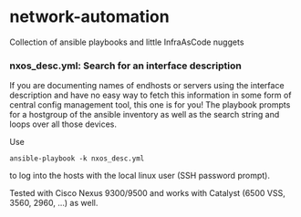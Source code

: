 # network-automation

Collection of ansible playbooks and little InfraAsCode nuggets

### nxos_desc.yml: Search for an interface description

If you are documenting names of endhosts or servers using the interface description and have no easy way to fetch this information in some form of central config management tool, this one is for you!
The playbook prompts for a hostgroup of the ansible inventory as well as the search string and loops over all those devices.

Use 

```
ansible-playbook -k nxos_desc.yml
```

to log into the hosts with the local linux user (SSH password prompt).

Tested with Cisco Nexus 9300/9500 and works with Catalyst (6500 VSS, 3560, 2960, ...) as well.
